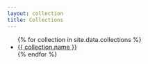 ```yaml
---
layout: collection
title: Collections
---
```

<ul>
{% for collection in site.data.collections %}
  <li><a href="/collections/{{ collection.slug }}">{{ collection.name }}</a></li>
{% endfor %}
</ul>
